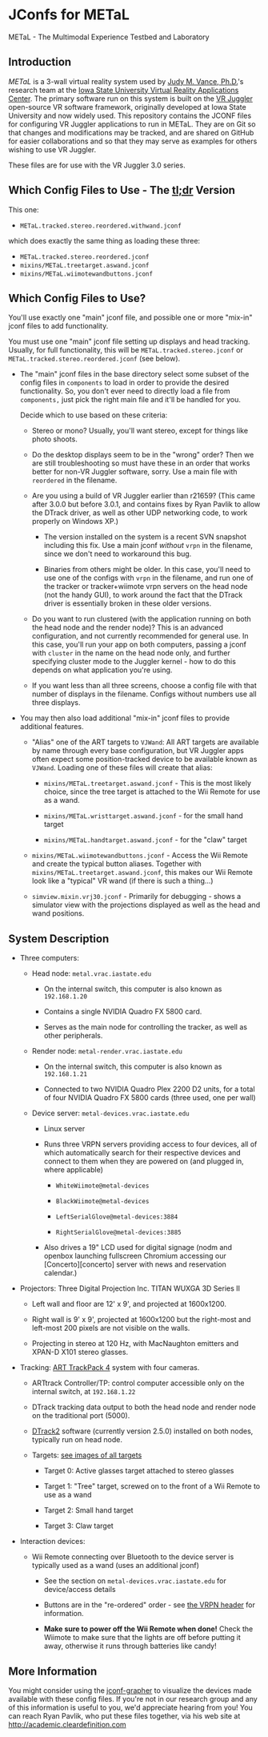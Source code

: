 JConfs for METaL
================

METaL - The Multimodal Experience Testbed and Laboratory

Introduction
------------

*METaL* is a 3-wall virtual reality system used by [Judy M. Vance,
Ph.D.](http://www.vrac.iastate.edu/~jmvance/)'s research team at the
[Iowa State University Virtual Reality Applications
Center](http://www.vrac.iastate.edu/). The primary software run on this
system is built on the [VR Juggler](http://vrjuggler.googlecode.com)
open-source VR software framework, originally developed at Iowa State
University and now widely used. This repository contains the JCONF files
for configuring VR Juggler applications to run in METaL. They are on Git
so that changes and modifications may be tracked, and are shared on
GitHub for easier collaborations and so that they may serve as examples
for others wishing to use VR Juggler.

These files are for use with the VR Juggler 3.0 series.

Which Config Files to Use - The [tl;dr][1] Version
--------------------------------------------------
This one:

* `METaL.tracked.stereo.reordered.withwand.jconf`

which does exactly the same thing as loading these three:

* `METaL.tracked.stereo.reordered.jconf`
* `mixins/METaL.treetarget.aswand.jconf`
* `mixins/METaL.wiimotewandbuttons.jconf`

Which Config Files to Use?
--------------------------

You'll use exactly one "main" jconf file, and possible one or more
"mix-in" jconf files to add functionality.

You must use one "main" jconf file setting up displays and head
tracking. Usually, for full functionality, this will be
`METaL.tracked.stereo.jconf` or `METaL.tracked.stereo.reordered.jconf`
(see below).

* The "main" jconf files in the base directory select some subset
	of the config files in `components` to load in order to provide
	the desired functionality. So, you don't ever need to directly
	load a file from `components,` just pick the right main file and
	it'll be handled for you.

	Decide which to use based on these criteria:

	* Stereo or mono? Usually, you'll want stereo, except for things
		like photo shoots.

	* Do the desktop displays seem to be in the "wrong" order? Then
		we are still troubleshooting so must have these in an order
		that works better for non-VR Juggler software, sorry. Use a
		main file with `reordered` in the filename.

	* Are you using a build of VR Juggler earlier than r21659? (This
		came after 3.0.0 but before 3.0.1, and contains fixes by
		Ryan Pavlik to allow the DTrack driver, as well as other UDP
		networking code, to work properly on Windows XP.)

		* The version installed on the system is a recent SVN snapshot
			including this fix. Use a main jconf *without* `vrpn` in
			the filename, since we don't need to workaround this
			bug.

		* Binaries from others might be older. In this case, you'll
			need to use one of the configs with `vrpn` in the
			filename, and run one of the tracker or tracker+wiimote
			vrpn servers on the head node (not the handy GUI), to
			work around the fact that the DTrack driver is
			essentially broken in these older versions.

	* Do you want to run clustered (with the application running on
		both the head node and the render node)? This is an advanced
		configuration, and not currently recommended for general
		use. In this case, you'll run your app on both computers,
		passing a jconf with `cluster` in the name on the head node
		only, and further specifying cluster mode to the Juggler
		kernel - how to do this depends on what application you're
		using.

	* If you want less than all three screens, choose a config file
		with that number of displays in the filename. Configs
		without numbers use all three displays.

* You may then also load additional "mix-in" jconf files to provide
	additional features.

	* "Alias" one of the ART targets to `VJWand`: All ART targets are
		available by name through every base configuration, but VR
		Juggler apps often expect some position-tracked device to be
		available known as `VJWand`. Loading one of these files will
		create that alias:

		* `mixins/METaL.treetarget.aswand.jconf` - This is the most
			likely choice, since the tree target is attached to the Wii
			Remote for use as a wand.

		* `mixins/METaL.wristtarget.aswand.jconf` - for the small hand
			target

		* `mixins/METaL.handtarget.aswand.jconf` - for the "claw" target

	* `mixins/METaL.wiimotewandbuttons.jconf` - Access the Wii Remote
		and create the typical button aliases. Together with
		`mixins/METaL.treetarget.aswand.jconf`, this makes our Wii
		Remote look like a "typical" VR wand (if there is such a
		thing...)

	* `simview.mixin.vrj30.jconf` - Primarily for debugging - shows a
		simulator view with the projections displayed as well as the
		head and wand positions.

System Description
------------------

* Three computers:

	* Head node: `metal.vrac.iastate.edu`

		* On the internal switch, this computer is also known as
			`192.168.1.20`

		* Contains a single NVIDIA Quadro FX 5800 card.

		* Serves as the main node for controlling the tracker, as
			well as other peripherals.

	* Render node: `metal-render.vrac.iastate.edu`

		* On the internal switch, this computer is also known as
			`192.168.1.21`

		* Connected to two NVIDIA Quadro Plex 2200 D2 units, for a
			total of four NVIDIA Quadro FX 5800 cards (three used,
			one per wall)

	* Device server: `metal-devices.vrac.iastate.edu`

		* Linux server

		* Runs three VRPN servers providing access to four devices,
			all of which automatically search for their respective
			devices and connect to them when they are powered on
			(and plugged in, where applicable)

			* `WhiteWiimote@metal-devices`

			* `BlackWiimote@metal-devices`

			* `LeftSerialGlove@metal-devices:3884`

			* `RightSerialGlove@metal-devices:3885`

		* Also drives a 19" LCD used for digital signage (nodm and openbox
			launching fullscreen Chromium accessing our [Concerto][concerto]
			server with news and reservation calendar.)

* Projectors: Three Digital Projection Inc. TITAN WUXGA 3D Series II

	* Left wall and floor are 12' x 9', and projected at 1600x1200.

	* Right wall is 9' x 9', projected at 1600x1200 but the
		right-most and left-most 200 pixels are not visible on the
		walls.

	* Projecting in stereo at 120 Hz, with MacNaughton emitters and
		XPAN-D X101 stereo glasses.

* Tracking: [ART TrackPack
	4](http://www.ar-tracking.de/TrackPack4.254.0.html) system with
	four cameras.

	* ARTtrack Controller/TP: control computer accessible only on
		the internal switch, at `192.168.1.22`

	* DTrack tracking data output to both the head node and render
		node on the traditional port (5000).

	* [DTrack2](http://www.ar-tracking.de/Tracking-software-DTrack2.19.0.html)
		software (currently version 2.5.0) installed on both nodes,
		typically run on head node.

	* Targets: [see images of all
		targets](http://www.ar-tracking.de/Standard-Targets.59+B6Jkw9MA__.0.html)

		* Target 0: Active glasses target attached to stereo glasses

		* Target 1: "Tree" target, screwed on to the front of a Wii
			Remote to use as a wand

		* Target 2: Small hand target

		* Target 3: Claw target

* Interaction devices:

	* Wii Remote connecting over Bluetooth to the device server is
		typically used as a wand (uses an additional jconf)

		* See the section on `metal-devices.vrac.iastate.edu`
			for device/access details

		* Buttons are in the "re-ordered" order - see [the VRPN
			header][2] for information.

		* **Make sure to power off the Wii Remote when done!**
			Check the Wiimote to make sure that the lights are off
			before putting it away, otherwise it runs through batteries
			like candy!

More Information
----------------

You might consider using the
[jconf-grapher](https://github.com/rpavlik/jconf-grapher) to visualize
the devices made available with these config files. If you're not in our
research group and any of this information is useful to you, we'd
appreciate hearing from you! You can reach Ryan Pavlik, who put these
files together, via his web site at <http://academic.cleardefinition.com>



[1]: http://en.wiktionary.org/wiki/TLDR "Too long, didn't read"
[2]: https://cvs.cs.unc.edu/git/?p=vrpn.git;a=blob;f=vrpn_WiiMote.h;hb=HEAD "VRPN WiiMote header"
